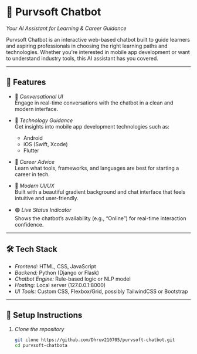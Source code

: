 # 🤖 Purvsoft Chatbot

*Your AI Assistant for Learning & Career Guidance*

Purvsoft Chatbot is an interactive web-based chatbot built to guide learners and aspiring professionals in choosing the right learning paths and technologies. Whether you're interested in mobile app development or want to understand industry tools, this AI assistant has you covered.



---

## 🚀 Features

- 💬 *Conversational UI*  
  Engage in real-time conversations with the chatbot in a clean and modern interface.

- 📱 *Technology Guidance*  
  Get insights into mobile app development technologies such as:
  - Android
  - iOS (Swift, Xcode)
  - Flutter

- 🧭 *Career Advice*  
  Learn what tools, frameworks, and languages are best for starting a career in tech.

- 🎨 *Modern UI/UX*  
  Built with a beautiful gradient background and chat interface that feels intuitive and user-friendly.

- 🟢 *Live Status Indicator*  
  Shows the chatbot’s availability (e.g., “Online”) for real-time interaction confidence.

---

## 🛠 Tech Stack

- *Frontend:* HTML, CSS, JavaScript
- *Backend:* Python (Django or Flask)
- *Chatbot Engine:* Rule-based logic or NLP model
- *Hosting:* Local server (127.0.0.1:8000)
- *UI Tools:* Custom CSS, Flexbox/Grid, possibly TailwindCSS or Bootstrap

---

## 🧪 Setup Instructions

1. *Clone the repository*
   ```bash
   git clone https://github.com/Dhruv210705/purvsoft-chatbot.git
   cd purvsoft-chatbota
